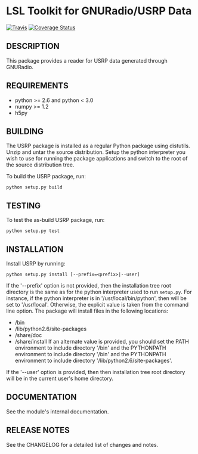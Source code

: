 LSL Toolkit for GNURadio/USRP Data
==================================

[![Travis](https://travis-ci.org/lwa-project/usrp.svg?branch=master)](https://travis-ci.org/lwa-project/ursp.svg?branch=master)  [![Coverage Status](https://coveralls.io/repos/github/lwa-project/usrp/badge.svg?branch=master)](https://coveralls.io/github/lwa-project/usrp?branch=master)

DESCRIPTION
-----------
This package provides a reader for USRP data generated through GNURadio.

REQUIREMENTS
------------
  * python >= 2.6 and python < 3.0
  * numpy >= 1.2
  * h5py

BUILDING
--------
The USRP package is installed as a regular Python package using distutils.  
Unzip and untar the source distribution. Setup the python interpreter you 
wish to use for running the package applications and switch to the root of 
the source distribution tree.

To build the USRP package, run:
    
    python setup.py build

TESTING
-------
To test the as-build USRP package, run:
    
    python setup.py test

INSTALLATION
------------
Install USRP by running:
    
    python setup.py install [--prefix=<prefix>|--user]

If the '--prefix' option is not provided, then the installation 
tree root directory is the same as for the python interpreter used 
to run `setup.py`.  For instance, if the python interpreter is in
'/usr/local/bin/python', then <prefix> will be set to '/usr/local'.
Otherwise, the explicit <prefix> value is taken from the command line
option.  The package will install files in the following locations:
  * <prefix>/bin
  * <prefix>/lib/python2.6/site-packages
  * <prefix>/share/doc
  * <prefix>/share/install
If an alternate <prefix> value is provided, you should set the PATH
environment to include directory '<prefix>/bin' and the PYTHONPATH
environment to include directory '<prefix>/bin' and the PYTHONPATH
environment to include directory '<prefix>/lib/python2.6/site-packages'.

If the '--user' option is provided, then then installation tree root 
directory will be in the current user's home directory.

DOCUMENTATION
-------------
See the module's internal documentation.

RELEASE NOTES
-------------
See the CHANGELOG for a detailed list of changes and notes.
